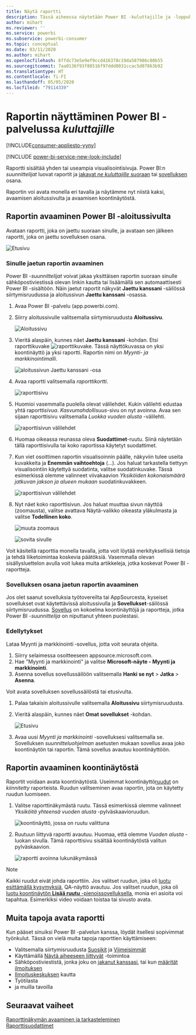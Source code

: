 ```yaml
---
title: Näytä raportti
description: Tässä aiheessa näytetään Power BI -kuluttajille ja -loppukäyttäjille, kuinka Power BI -raportti avataan ja näytetään.
author: mihart
ms.reviewer: ''
ms.service: powerbi
ms.subservice: powerbi-consumer
ms.topic: conceptual
ms.date: 03/11/2020
ms.author: mihart
ms.openlocfilehash: 6ffdc73e5e9ef9ccd416378c19da587986c80b55
ms.sourcegitcommit: 7aa0136f93f88516f97ddd8031ccac5d07863b92
ms.translationtype: HT
ms.contentlocale: fi-FI
ms.lasthandoff: 05/05/2020
ms.locfileid: "79114339"
---
```

# <a name="view-a-report-in-the-power-bi-service-for-consumers"></a>Raportin näyttäminen Power BI -palvelussa *kuluttajille*

[!INCLUDE[consumer-appliesto-yyny](../includes/consumer-appliesto-yyny.md)]

[!INCLUDE [power-bi-service-new-look-include](../includes/power-bi-service-new-look-include.md)]

Raportti sisältää yhden tai useampia visualisointisivuja. Power BI:n *suunnittelijat* luovat raportit ja [jakavat *ne kuluttajille* suoraan](end-user-shared-with-me.md) tai [sovelluksen](end-user-apps.md) osana. 

Raportin voi avata monella eri tavalla ja näytämme nyt niistä kaksi, avaamisen aloitussivulta ja avaamisen koontinäytöstä. 

<!-- add art-->


## <a name="open-a-report-from-power-bi-home"></a>Raportin avaaminen Power BI -aloitussivulta
Avataan raportti, joka on jaettu suoraan sinulle, ja avataan sen jälkeen raportti, joka on jaettu sovelluksen osana.

   ![Etusivu](./media/end-user-report-open/power-bi-home-canvas.png)

### <a name="open-a-report-that-has-been-shared-with-you"></a>Sinulle jaetun raportin avaaminen
Power BI -*suunnittelijat* voivat jakaa yksittäisen raportin suoraan sinulle sähköpostiviestissä olevan linkin kautta tai lisäämällä sen automaattisesti Power BI -sisältöön. Näin jaetut raportit näkyvät **Jaettu kanssani** -säilössä siirtymisruudussa ja aloitussivun **Jaettu kanssani** -osassa.

1. Avaa Power BI -palvelu (app.powerbi.com).

2. Siirry aloitussivulle valitsemalla siirtymisruudusta **Aloitussivu**.  

   ![Aloitussivu](./media/end-user-report-open/power-bi-select-home-new.png)
   
3. Vieritä alaspäin, kunnes näet **Jaettu kanssani** -kohdan. Etsi raporttikuvake ![raporttikuvake](./media/end-user-report-open/power-bi-report-icon.png). Tässä näyttökuvassa on yksi koontinäyttö ja yksi raportti. Raportin nimi on *Myynti- ja markkinointimalli*. 
   
   ![aloitussivun Jaettu kanssani -osa](./media/end-user-report-open/power-bi-shared-new.png)

4. Avaa raportti valitsemalla *raporttikortti*.

   ![raporttisivu](./media/end-user-report-open/power-bi-open.png)

5. Huomioi vasemmalla puolella olevat välilehdet.  Kukin välilehti edustaa yhtä raportti*sivua*. *Kasvumahdollisuus*-sivu on nyt avoinna. Avaa sen sijaan raporttisivu valitsemalla *Luokka vuoden alusta* -välilehti. 

   ![raporttisivun välilehdet](./media/end-user-report-open/power-bi-ytd.png)

6. Huomaa oikeassa reunassa oleva **Suodattimet**-ruutu. Siinä näytetään tällä raporttisivulla tai koko raportissa käytetyt suodattimet.

7. Kun viet osoittimen raportin visualisoinnin päälle, näkyviin tulee useita kuvakkeita ja **Enemmän vaihtoehtoja** (...). Jos haluat tarkastella tiettyyn visualisointiin käytettyä suodatinta, valitse suodatinkuvake. Tässä esimerkissä olemme valinneet viivakaavion *Yksiköiden kokonaismäärä jatkuvan jakson ja alueen mukaan* suodatinkuvakkeen.

   ![raporttisivun välilehdet](./media/end-user-report-open/power-bi-visual-filters.png)

6. Nyt näet koko raporttisivun. Jos haluat muuttaa sivun näyttöä (zoomausta), valitse avattava Näytä-valikko oikeasta yläkulmasta ja valitse **Todellinen koko**.

   ![muuta zoomaus](./media/end-user-report-open/power-bi-fit-new.png)

   ![sovita sivulle](./media/end-user-report-open/power-bi-actual.png)

Voit käsitellä raporttia monella tavalla, jotta voit löytää merkityksellisiä tietoja ja tehdä liiketoimintaa koskevia päätöksiä.  Vasemmalla olevan sisällysluettelon avulla voit lukea muita artikkeleja, jotka koskevat Power BI -raportteja. 

### <a name="open-a-report-that-is-part-of-an-app"></a>Sovelluksen osana jaetun raportin avaaminen
Jos olet saanut sovelluksia työtovereilta tai AppSourcesta, kyseiset sovellukset ovat käytettävissä aloitussivulla ja **Sovellukset**-säilössä siirtymisruudussa. [Sovellus](end-user-apps.md) on kokoelma koontinäyttöjä ja raportteja, jotka Power BI -*suunnittelija* on niputtanut yhteen puolestasi.

### <a name="prerequisites"></a>Edellytykset
Lataa Myynti ja markkinointi ‑sovellus, jotta voit seurata ohjeita.
1. Siirry selaimessa osoitteeseen appsource.microsoft.com.
1. Hae "Myynti ja markkinointi" ja valitse **Microsoft-näyte - Myynti ja markkinointi**.
1. Asenna sovellus sovellussäilöön valitsemalla **Hanki se nyt** > **Jatka** > **Asenna**. 

Voit avata sovelluksen sovellussäilöstä tai etusivulta.
1. Palaa takaisin aloitussivulle valitsemalla **Aloitussivu** siirtymisruudusta.

7. Vieritä alaspäin, kunnes näet **Omat sovellukset** -kohdan.

   ![Etusivu](./media/end-user-report-open/power-bi-app.png)

8. Avaa uusi *Myynti ja markkinointi* -sovelluksesi valitsemalla se. Sovelluksen *suunnitteluohjelman* asetusten mukaan sovellus avaa joko koontinäytön tai raportin. Tämä sovellus avautuu koontinäyttöön.  


## <a name="open-a-report-from-a-dashboard"></a>Raportin avaaminen koontinäytöstä
Raportit voidaan avata koontinäytöstä. Useimmat koontinäyttö[ruudut](end-user-tiles.md) on *kiinnitetty* raporteista. Ruudun valitseminen avaa raportin, jota on käytetty ruudun luomiseen. 

1. Valitse raporttinäkymästä ruutu. Tässä esimerkissä olemme valinneet *Yksiköitä yhteensä vuoden alusta* -pylväskaavioruudun.

    ![koontinäyttö, jossa on ruutu valittuna](./media/end-user-report-open/power-bi-dashboard.png)

2.  Ruutuun liittyvä raportti avautuu. Huomaa, että olemme *Vuoden alusta* -luokan sivulla. Tämä raporttisivu sisältää koontinäytöstä valitun pylväskaavion.

    ![raportti avoinna lukunäkymässä](./media/end-user-report-open/power-bi-report-tabs.png)

> [!NOTE]
> Kaikki ruudut eivät johda raporttiin. Jos valitset ruudun, joka oli [luotu esittämällä kysymyksiä](end-user-q-and-a.md), QA-näyttö avautuu. Jos valitset ruudun, joka oli [luotu koontinäytön **Lisää ruutu** -pienoissovelluksella](../service-dashboard-add-widget.md), monia eri asioita voi tapahtua. Esimerkiksi video voidaan toistaa tai sivusto avata.  


##  <a name="still-more-ways-to-open-a-report"></a>Muita tapoja avata raportti
Kun pääset sinuiksi Power BI -palvelun kanssa, löydät itsellesi sopivimmat työnkulut. Tässä on vielä muita tapoja raporttien käyttämiseen:
- Valitsemalla siirtymisruudusta [Suosikit](end-user-favorite.md) ja [Viimeisimmät](end-user-recent.md)    
- Käyttämällä [Näytä aiheeseen liittyvät](end-user-related.md) -toimintoa    
- Sähköpostiviestistä, jonka joku on [jakanut kanssasi](../service-share-reports.md), tai kun [määrität ilmoituksen](end-user-alerts.md)    
- [Ilmoituskeskuksen](end-user-notification-center.md) kautta    
- Työtilasta
- ja muilla tavoilla

## <a name="next-steps"></a>Seuraavat vaiheet
[Raporttinäkymän avaaminen ja tarkasteleminen](end-user-dashboard-open.md)    
[Raporttisuodattimet](end-user-report-filter.md)

